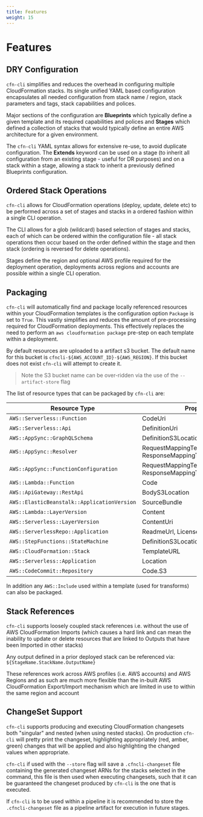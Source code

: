 ```yaml
---
title: Features
weight: 15
---
```


# Features

## DRY Configuration

`cfn-cli` simplifies and reduces the overhead in configuring multiple CloudFormation stacks. Its single unified YAML based configuration encapsulates all needed configuration from stack name / region, stack parameters and tags, stack capabilities and polices.

Major sections of the configuration are **Blueprints** which typically define a given template and its required capabilities and polices and **Stages** which defined a collection of stacks that would typically define an entire AWS architecture for a given environment.

The `cfn-cli` YAML syntax allows for extensive re-use, to avoid duplicate configuration. The **Extends** keyword can be used on a stage (to inherit all configuration from an existing stage - useful for DR purposes) and on a stack within a stage, allowing a stack to inherit a previously defined Blueprints configuration.

## Ordered Stack Operations

`cfn-cli` allows for CloudFormation operations (deploy, update, delete etc) to be performed across a set of stages and stacks in a ordered fashion within a single CLI operation.

The CLI allows for a glob (wildcard) based selection of stages and stacks, each of which can be ordered within the configuration file - all stack operations then occur based on the order defined within the stage and then stack (ordering is reversed for delete operations).

Stages define the region and optional AWS profile required for the deployment operation, deployments across regions and accounts are possible within a single CLI operation.

## Packaging

`cfn-cli` will automatically find and package locally referenced resources within your CloudFormation templates is the configuration option `Package` is set to `True`. This vastly simplifies and reduces the amount of pre-processing required for CloudFormation deployments.  This effectively replaces the need to perform an `aws cloudformation package` pre-step on each template within a deployment.

By default resources are uploaded to a artifact s3 bucket. The default name for this bucket is `cfncli-${AWS_ACCOUNT_ID}-${AWS_REGION}`. If this bucket does not exist `cfn-cli` will attempt to create it.

> Note the S3 bucket name can be over-ridden via the use of the `--artifact-store` flag

The list of resource types that can be packaged by `cfn-cli` are:

| Resource Type                               | Property                                                     |
| ------------------------------------------- | ------------------------------------------------------------ |
| `AWS::Serverless::Function`                 | CodeUri                                                      |
| `AWS::Serverless::Api`                      | DefinitionUri                                                |
| `AWS::AppSync::GraphQLSchema`               | DefinitionS3Location                                         |
| `AWS::AppSync::Resolver`                    | RequestMappingTemplateS3Location, ResponseMappingTemplateS3Location |
| `AWS::AppSync::FunctionConfiguration`       | RequestMappingTemplateS3Location, ResponseMappingTemplateS3Location |
| `AWS::Lambda::Function`                     | Code                                                         |
| `AWS::ApiGateway::RestApi`                  | BodyS3Location                                               |
| `AWS::ElasticBeanstalk::ApplicationVersion` | SourceBundle                                                 |
| `AWS::Lambda::LayerVersion`                 | Content                                                      |
| `AWS::Serverless::LayerVersion`             | ContentUri                                                   |
| `AWS::ServerlessRepo::Application`          | ReadmeUrl, LicenseUrl                                        |
| `AWS::StepFunctions::StateMachine`          | DefinitionS3Location, DefinitionUri                          |
| `AWS::CloudFormation::Stack`                | TemplateURL                                                  |
| `AWS::Serverless::Application`              | Location                                                     |
| `AWS::CodeCommit::Repository`               | Code.S3                                                      |

In addition any `AWS::Include` used within a template (used for transforms) can also be packaged.

## Stack References

`cfn-cli` supports loosely coupled stack references i.e. without the use of AWS CloudFormation Imports (which causes a hard link and can mean the inability to update or delete resources that are linked to Outputs that have been Imported in other stacks)

Any output defined in a prior deployed stack can be referenced via: `${StageName.StackName.OutputName}`

These references work across AWS profiles (i.e. AWS accounts) and AWS Regions and as such are much more flexible than the in-built AWS CloudFormation Export/Import mechanism which are limited in use to within the same region and account 

## ChangeSet Support

`cfn-cli` supports producing and executing CloudFormation changesets both "singular" and nested (when using nested stacks). On production `cfn-cli` will pretty print the changeset, highlighting appropriately (red, amber, green) changes that will be applied and also highlighting the changed values when appropriate.

`cfn-cli` if used with the `--store` flag will save a `.cfncli-changeset` file containing the generated changeset ARNs for the stacks selected in the command, this file is then used when executing changesets, such that it can be guaranteed the changeset produced by `cfn-cli` is the one that is executed. 

If `cfn-cli` is to be used within a pipeline it is recommended to store the `.cfncli-changeset` file as a pipeline artifact for execution in future stages.